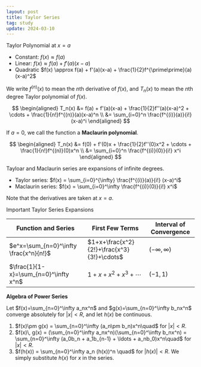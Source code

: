 ```yaml
---
layout: post
title: Taylor Series
tag: study
update: 2024-03-10
---
```


Taylor Polynomial at $x=a$

- Constant: $f(x) \approx f(a)$
- Linear: $f(x) \approx f(a) + f'(a)(x-a)$
- Quadratic $f(x) \approx f(a) + f'(a)(x-a) + \frac{1}{2}f^{\prime\prime}(a)(x-a)^2$ 

We write $f^{(n)}(x)$ to mean the $n$th derivative of $f(x)$, and $T_n(x)$ to mean the $n$th degree Taylor polynomial of $f(x)$.

$$
\begin{aligned}
T_n(x) &= f(a) + f'(a)(x-a) + \frac{1}{2}f''(a)(x-a)^2 + \cdots + \frac{1}{n!}f^{(n)}(a)(x-a)^n \\
&= \sum_{i=0}^n \frac{f^{(i)}(a)}{i!} (x-a)^i
\end{aligned}
$$

If $a=0$, we call the function a **Maclaurin polynomial**.

$$
\begin{aligned}
T_n(x) &= f(0) + f'(0)x + \frac{1}{2}f''(0)x^2 + \cdots + \frac{1}{n!}f^{(n)}(0)x^n \\
&= \sum_{i=0}^n \frac{f^{(i)}(0)}{i!} x^i
\end{aligned}
$$

Tayloar and Maclaurin series are expansions of infinite degrees.

- Taylor series: $f(x) = \sum_{i=0}^{\infty} \frac{f^{(i)}(a)}{i!} (x-a)^i$
- Maclaurin series: $f(x) = \sum_{i=0}^\infty \frac{f^{(i)}(0)}{i!} x^i$

Note that the derivatives are taken at $x=a$.

Important Taylor Series Expansions

| Function and Series                    | First Few Terms                            | Interval of Convergence |
| -------------------------------------- | ------------------------------------------ | ----------------------- |
| $e^x=\sum_{n=0}^\infty \frac{x^n}{n!}$ | $1+x+\frac{x^2}{2!}+\frac{x^3}{3!}+\cdots$ | $(-\infty, \infty)$     |
| $\frac{1}{1-x}=\sum_{n=0}^\infty x^n$  | $1+x+x^2+x^3+\cdots$                       | $(-1,1)$                |



**Algebra of Power Series**

Let $f(x)=\sum_{n=0}^\infty a_nx^n$ and $g(x)=\sum_{n=0}^\infty b_nx^n$ converge absolutely for $\vert x\vert<R$, and let $h(x)$ be continuous.

1. $f(x)\pm g(x) = \sum_{n=0}^\infty (a_n\pm b_n)x^n\quad$ for $\vert x\vert<R$.
2. $f(x)\, g(x) = (\sum_{n=0}^\infty a_nx^n)(\sum_{n=0}^\infty b_nx^n) = \sum_{n=0}^\infty (a_0b_n + a_1b_{n-1} + \ldots + a_nb_0)x^n\quad$ for $\vert x\vert<R$. 
3. $f(h(x)) = \sum_{n=0}^\infty a_n (h(x))^n \quad$  for $\vert h(x)\vert <R$.  We simply substitute $h(x)$ for $x$ in the series.















